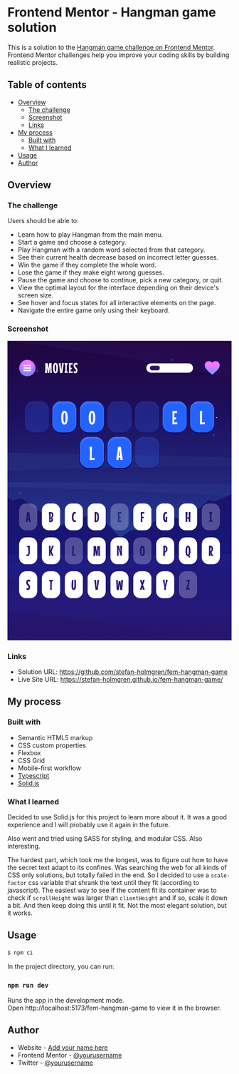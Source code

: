 # Frontend Mentor - Hangman game solution

This is a solution to the [Hangman game challenge on Frontend Mentor](https://www.frontendmentor.io/challenges/hangman-game-rsQiSVLGWn). Frontend Mentor challenges help you improve your coding skills by building realistic projects.

## Table of contents

- [Overview](#overview)
  - [The challenge](#the-challenge)
  - [Screenshot](#screenshot)
  - [Links](#links)
- [My process](#my-process)
  - [Built with](#built-with)
  - [What I learned](#what-i-learned)
- [Usage](#usage)
- [Author](#author)

## Overview

### The challenge

Users should be able to:

- Learn how to play Hangman from the main menu.
- Start a game and choose a category.
- Play Hangman with a random word selected from that category.
- See their current health decrease based on incorrect letter guesses.
- Win the game if they complete the whole word.
- Lose the game if they make eight wrong guesses.
- Pause the game and choose to continue, pick a new category, or quit.
- View the optimal layout for the interface depending on their device's screen size.
- See hover and focus states for all interactive elements on the page.
- Navigate the entire game only using their keyboard.

### Screenshot

![](./screenshot.png)

### Links

- Solution URL: https://github.com/stefan-holmgren/fem-hangman-game
- Live Site URL: https://stefan-holmgren.github.io/fem-hangman-game/

## My process

### Built with

- Semantic HTML5 markup
- CSS custom properties
- Flexbox
- CSS Grid
- Mobile-first workflow
- [Typescript](https://www.typescriptlang.org/)
- [Solid.js](https://www.solidjs.com/)

### What I learned

Decided to use Solid.js for this project to learn more about it. It was a good experience and I will probably use it again in the future.

Also went and tried using SASS for styling, and modular CSS. Also interesting.

The hardest part, which took me the longest, was to figure out how to have the secret text adapt to its confines. Was searching the web for all kinds of CSS only solutions, but totally failed in the end. So I decided to use a `scale-factor` css variable that shrank the text until they fit (according to javascript). The easiest way to see if the content fit its container was to check if `scrollHeight` was larger than `clientHeight` and if so, scale it down a bit. And then keep doing this until it fit. Not the most elegant solution, but it works.

## Usage

```bash
$ npm ci
```

In the project directory, you can run:

### `npm run dev`

Runs the app in the development mode.<br>
Open http://localhost:5173/fem-hangman-game to view it in the browser.

## Author

- Website - [Add your name here](https://www.your-site.com)
- Frontend Mentor - [@yourusername](https://www.frontendmentor.io/profile/yourusername)
- Twitter - [@yourusername](https://www.twitter.com/yourusername)
